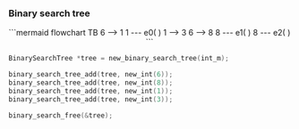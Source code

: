 
### Binary search tree

<div style="text-align: center;">
```mermaid
flowchart TB
    6 --> 1
    1 --- e0( )
	1 --> 3
	6 --> 8
	8 --- e1( )
	8 --- e2( )
```
</div>

```c  
BinarySearchTree *tree = new_binary_search_tree(int_m);

binary_search_tree_add(tree, new_int(6));    
binary_search_tree_add(tree, new_int(8));  
binary_search_tree_add(tree, new_int(1));
binary_search_tree_add(tree, new_int(3));

binary_search_free(&tree);  
```  
